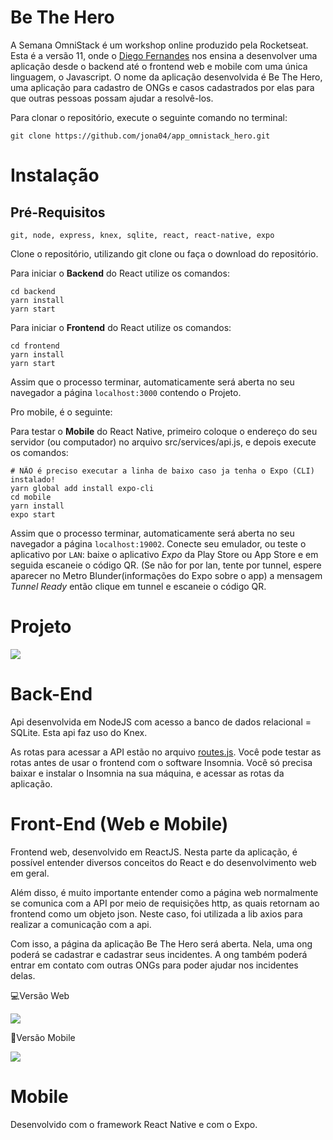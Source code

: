 # Be The Hero

A Semana OmniStack é um workshop online produzido pela Rocketseat. Esta é a versão 11, onde o [Diego Fernandes](https://github.com/diego3g) nos ensina a desenvolver uma aplicação desde o backend até o frontend web e mobile com uma única linguagem, o Javascript. O nome da aplicação desenvolvida é Be The Hero, uma aplicação para cadastro de ONGs e casos cadastrados por elas para que outras pessoas possam ajudar a resolvê-los.

Para clonar o repositório, execute o seguinte comando no terminal:

```git clone https://github.com/jona04/app_omnistack_hero.git```

# Instalação

## Pré-Requisitos 

```git, node, express, knex, sqlite, react, react-native, expo```

Clone o repositório, utilizando git clone ou faça o download do repositório.

Para iniciar o **Backend** do React utilize os comandos:
```
cd backend
yarn install
yarn start
```

Para iniciar o **Frontend** do React utilize os comandos:

```
cd frontend
yarn install
yarn start
```

Assim que o processo terminar, automaticamente será aberta no seu navegador a página ``localhost:3000`` contendo o Projeto.

Pro mobile, é o seguinte:

Para testar o **Mobile** do React Native, primeiro coloque o endereço do seu servidor (ou computador) no arquivo src/services/api.js, e depois execute os comandos:

```
# NÃO é preciso executar a linha de baixo caso ja tenha o Expo (CLI) instalado!
yarn global add install expo-cli
cd mobile
yarn install
expo start
```
Assim que o processo terminar, automaticamente será aberta no seu navegador a página ``localhost:19002``. Conecte seu emulador, ou teste o aplicativo por ``LAN``: baixe o aplicativo *Expo* da Play Store ou App Store e em seguida escaneie o código QR. (Se não for por lan, tente por tunnel, espere aparecer no Metro Blunder(informações do Expo sobre o app) a mensagem *Tunnel Ready* então clique em tunnel e escaneie o código QR.

# Projeto


![](https://github.com/pushline/Be-the-Hero/blob/master/frontend/77811449-13935d80-7079-11ea-9123-4c8ff90a696b.png)


# Back-End

Api desenvolvida em NodeJS com acesso a banco de dados relacional = SQLite. Esta api faz uso do Knex.

As rotas para acessar a API estão no arquivo [routes.js](https://github.com/pushline/Be-the-Hero/blob/master/backend/src/routes.js). Você pode testar as rotas antes de usar o frontend com o software Insomnia. Você só precisa baixar e instalar o Insomnia na sua máquina, e acessar as rotas da aplicação.

# Front-End (Web e Mobile)

Frontend web, desenvolvido em ReactJS. Nesta parte da aplicação, é possível entender diversos conceitos do React e do desenvolvimento web em geral. 

Além disso, é muito importante entender como a página web normalmente se comunica com a API por meio de requisições http, as quais retornam ao frontend como um objeto json. Neste caso, foi utilizada a lib axios para realizar a comunicação com a api.


Com isso, a página da aplicação Be The Hero será aberta. Nela, uma ong poderá se cadastrar e cadastrar seus incidentes. A ong também poderá entrar em contato com outras ONGs para poder ajudar nos incidentes delas.


💻Versão Web
 
![](https://github.com/pushline/Be-the-Hero/blob/master/frontend/77805427-9c51cf80-7060-11ea-88a1-ff3014ffe8ce.gif)
  
:iphone:Versão Mobile

![](https://github.com/pushline/Be-the-Hero/blob/master/frontend/77805360-72001200-7060-11ea-9bc3-dd313a195bf8.gif)



# Mobile

Desenvolvido com o framework React Native e com o Expo.
